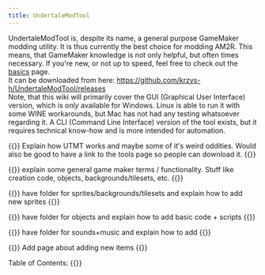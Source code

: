 ```yaml
---
title: UndertaleModTool
---
```


UndertaleModTool is, despite its name, a general purpose GameMaker modding utility. It is thus currently the best choice for modding AM2R. This means, that GameMaker knowledge is not only helpful, but often times necessary. If you're new, or not up to speed, feel free to check out the [basics](basics) page.  
It can be downloaded from here: https://github.com/krzys-h/UndertaleModTool/releases  
Note, that this wiki will primarily cover the GUI (Graphical User Interface) version, which is *only* available for Windows. Linux is able to run it with some WINE workarounds, but Mac has not had any testing whatsoever regarding it. A CLI (Command Line Interface) version of the tool exists, but it requires technical know-how and is more intended for automation.

{{<todo>}} Explain how UTMT works and maybe some of it's weird oddities. Would also be good to have a link to the tools page so people can download it. {{</todo>}}

{{<todo>}} explain some general game maker terms / functionality. Stuff like creation code, objects, backgrounds/tilesets, etc. {{</todo>}}

{{<todo>}} have folder for sprites/backgrounds/tilesets and explain how to add new sprites {{</todo>}}
 
{{<todo>}} have folder for objects and explain how to add basic code + scripts {{</todo>}}

{{<todo>}} have folder for sounds+music and explain how to add {{</todo>}}

{{<todo>}} Add page about adding new items {{</todo>}}

Table of Contents:
{{<toc-tree>}}

